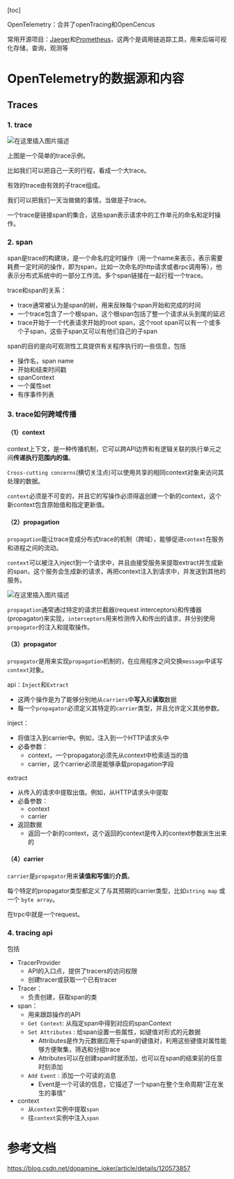 [toc]

OpenTelemetry：合并了openTracing和OpenCencus

常用开源项目：[Jaeger](https://www.jaegertracing.io/)和[Prometheus](https://prometheus.io/)，这两个是调用链追踪工具，用来后端可视化存储，查询，观测等



# OpenTelemetry的数据源和内容



## Traces



### 1. trace

![在这里插入图片描述](https://img-blog.csdnimg.cn/img_convert/cb4c68dba74eb3ab83e468aa38c8e733.png#pic_center)



上图是一个简单的trace示例。

比如我们可以把自己一天的行程，看成一个大trace。



有效的trace由有效的子trace组成。

我们可以把我们一天当做做的事情，当做是子trace。



一个trace是链接span的集合，这些span表示请求中的工作单元的命名和定时操作。



### 2. span

span是trace的构建块，是一个命名的定时操作（用一个name来表示，表示需要耗费一定时间的操作，即为span，比如一次命名的http请求或者rpc调用等），他表示分布式系统中的一部分工作流。多个span链接在一起行程一个trace。



trace和span的关系：

- trace通常被认为是span的树，用来反映每个span开始和完成的时间
- 一个trace包含了一个根span，这个根span包括了整一个请求从头到尾的延迟
- trace开始于一个代表请求开始的root span，这个root span可以有一个或多个子span，这些子span又可以有他们自己的子span



span的目的是向可观测性工具提供有关程序执行的一些信息，包括

- 操作名，span name
- 开始和结束时间戳
- spanContext
- 一个属性set
- 有序事件列表



### 3. trace如何跨域传播



#### （1）context

context上下文，是一种传播机制，它可以跨API边界和有逻辑关联的执行单元之间**传递执行范围内的值**。

`Cross-cutting concerns`(横切关注点)可以使用共享的相同context对象来访问其处理的数据。

`context`必须是不可变的，并且它的写操作必须得返创建一个新的context，这个新context包含原始值和指定更新值。



#### （2）propagation

`propagation`能让trace变成分布式trace的机制（跨域），能够促进`context`在服务和进程之间的流动。

`context`可以被注入inject到一个请求中，并且由接受服务来提取extract并生成新的span，这个服务会生成新的请求，再把context注入到请求中，并发送到其他的服务。

![在这里插入图片描述](https://img-blog.csdnimg.cn/img_convert/469c88cb6304ab088af180549e32ee21.png#pic_center)



`propagation`通常通过特定的请求拦截器(request interceptors)和传播器(propagator)来实现，`interceptors`用来检测传入和传出的请求，并分别使用`propagator`的注入和提取操作。



#### （3）propagator

`propagator`是用来实现`propagation`机制的，在应用程序之间交换`message`中读写`context`对象。



api：`Inject`和`Extract`

- 这两个操作是为了能够分别地从`carriers`中**写入**和**读取**数据
- 每一个`propagator`必须定义其特定的`carrier`类型，并且允许定义其他参数。



inject：

- 将值注入到carrier中。例如，注入到一个HTTP请求头中
- 必备参数：
  - context，一个propagator必须先从context中检索适当的值
  - carrier，这个carrier必须是能够承载propagation字段



extract

- 从传入的请求中提取出值。例如，从HTTP请求头中提取
- 必备参数：
  - context
  - carrier
- 返回数据
  - 返回一个新的context，这个返回的context是传入的context参数派生出来的



#### （4）carrier

`carrier`是`propagator`用来**读值和写值**的**介质**。

每个特定的propagator类型都定义了与其预期的carrier类型，比如`string map` 或 一个 `byte array`。

在trpc中就是一个request。



### 4. tracing api

包括

- TracerProvider
  - API的入口点，提供了tracers的访问权限
  - 创建tracer或获取一个已有tracer
- Tracer：
  - 负责创建，获取span的类
- span：
  - 用来跟踪操作的API
  - `Get Context`: 从指定span中得到对应的spanContext
  - `Set Attributes` : 给span设置一些属性，如键值对形式的元数据
    - Attributes是作为元数据应用于span的键值对，利用这些键值对属性能够方便聚集，筛选和分组trace
    - Attributes可以在创建span时就添加，也可以在span的结束前的任意时刻添加
  - `Add Event` : 添加一个可读的消息
    - Event是一个可读的信息，它描述了一个span在整个生命周期“正在发生的事情”
- context
  - 从`context`实例中提取`span`
  - 往`context`实例中注入`span`



# 参考文档

https://blog.csdn.net/dopamine_joker/article/details/120573857



